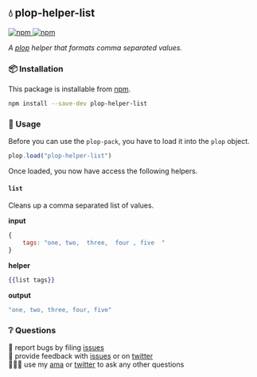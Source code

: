 ## 💧 plop-helper-list

<a href="https://npmjs.com/package/plop-helper-list">
    <img alt="npm" src="https://img.shields.io/npm/v/plop-helper-list.svg?style=flat-square">
</a>

<a href="https://npmjs.com/package/plop-helper-list">
    <img alt="npm" src="https://img.shields.io/npm/dt/plop-helper-list?style=flat-square">
</a>

_A [plop][plop] helper that formats comma separated values._

### 📦 Installation

This package is installable from [npm][npm].

```bash
npm install --save-dev plop-helper-list
```

### 🥑 Usage

Before you can use the `plop-pack`, you have to load it into the `plop` object.

```javascript
plop.load("plop-helper-list")
```

Once loaded, you now have access the following helpers.

#### `list`

Cleans up a comma separated list of values.

**input**

```javascript
{
    tags: "one, two,  three,  four , five  "
}
```

**helper**

```handlebars
{{list tags}}
```

**output**

```javascript
"one, two, three, four, five"
```

### ❔ Questions

🐛 report bugs by filing [issues][issues]  
📢 provide feedback with [issues][issues] or on [twitter][twitter]  
🙋🏼‍♂️ use my [ama][ama] or [twitter][twitter] to ask any other questions

[plop]: https://plopjs.com
[npm]: https://npmjs.com
[bradgarropy]: https://bradgarropy.com
[issues]: https://github.com/bradgarropy/plop-helper-list/issues
[twitter]: https://twitter.com/bradgarropy
[ama]: https://github.com/bradgarropy/ama
